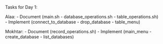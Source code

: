 Tasks for Day 1:

Alaa:
    - Document  (main.sh - database_operations.sh - table_operations.sh)
    - Implement (connect_to_database - drop_database - table_menu)

Mokhtar:
    - Document  (record_operations.sh)
    - Implement (main_menu - create_database - list_databases)
